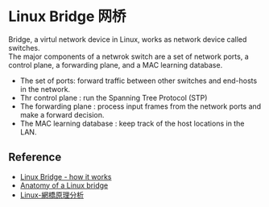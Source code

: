 # Linux Bridge 网桥
Bridge, a virtul network device in Linux, works as network device called switches.  
The major components of a netwrok switch are a set of network ports, a control plane, a forwarding plane, and a MAC learning database.
* The set of ports: forward traffic between other switches and end-hosts in the network.
* Thr control plane : run the Spanning Tree Protocol (STP)
* The forwarding plane : process input frames from the network ports and make a forward decision.
* The MAC learning database : keep track of the host locations in the LAN.
## Reference
* [Linux Bridge - how it works](https://goyalankit.com/blog/linux-bridge)
* [Anatomy of a Linux bridge](https://wiki.aalto.fi/download/attachments/70789083/linux_bridging_final.pdf)
* [Linux-網橋原理分析](https://www.itread01.com/p/158724.html)